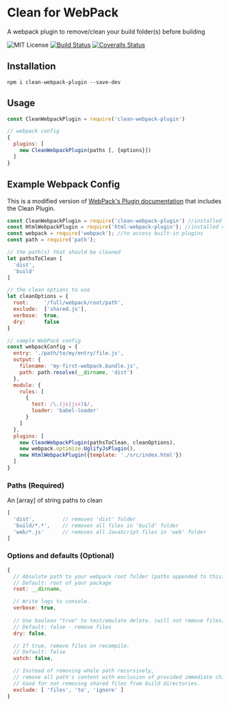 # Clean for WebPack
A webpack plugin to remove/clean your build folder(s) before building

![MIT License](https://camo.githubusercontent.com/d59450139b6d354f15a2252a47b457bb2cc43828/68747470733a2f2f696d672e736869656c64732e696f2f6e706d2f6c2f7365727665726c6573732e737667)
[![Build Status][travis-image]][travis-url]
[![Coveralls Status][coveralls-image]][coveralls-url]

## Installation
```
npm i clean-webpack-plugin --save-dev
```

## Usage
```js
const CleanWebpackPlugin = require('clean-webpack-plugin')

// webpack config
{
  plugins: [
    new CleanWebpackPlugin(paths [, {options}])
  ]
}
```

## Example Webpack Config
This is a modified version of [WebPack's Plugin documentation](https://webpack.js.org/concepts/plugins/) that includes the Clean Plugin.

```js
const CleanWebpackPlugin = require('clean-webpack-plugin') //installed via npm
const HtmlWebpackPlugin = require('html-webpack-plugin'); //installed via npm
const webpack = require('webpack'); //to access built-in plugins
const path = require('path');

// the path(s) that should be cleaned
let pathsToClean [
  'dist',
  'build'
]

// the clean options to use
let cleanOptions = {
  root:     '/full/webpack/root/path',
  exclude:  ['shared.js'],
  verbose:  true,
  dry:      false
}

// sample WebPack config
const webpackConfig = {
  entry: './path/to/my/entry/file.js',
  output: {
    filename: 'my-first-webpack.bundle.js',
    path: path.resolve(__dirname, 'dist')
  },
  module: {
    rules: [
      {
        test: /\.(js|jsx)$/,
        loader: 'babel-loader'
      }
    ]
  },
  plugins: [
    new CleanWebpackPlugin(pathsToClean, cleanOptions),
    new webpack.optimize.UglifyJsPlugin(),
    new HtmlWebpackPlugin({template: './src/index.html'})
  ]
}

```


### Paths (Required)
An [array] of string paths to clean
```js
[
  'dist',         // removes 'dist' folder
  'build/*.*',    // removes all files in 'build' folder
  'web/*.js'      // removes all JavaScript files in 'web' folder
]
```


### Options and defaults (Optional)
```js
{
  // Absolute path to your webpack root folder (paths appended to this)
  // Default: root of your package
  root: __dirname,

  // Write logs to console.
  verbose: true,
  
  // Use boolean "true" to test/emulate delete. (will not remove files).
  // Default: false - remove files
  dry: false,           

  // If true, remove files on recompile. 
  // Default: false
  watch: false,

  // Instead of removing whole path recursively,
  // remove all path's content with exclusion of provided immediate children.
  // Good for not removing shared files from build directories.
  exclude: [ 'files', 'to', 'ignore' ] 
}
```

[travis-url]: https://travis-ci.org/johnagan/clean-webpack-plugin
[travis-image]: https://travis-ci.org/johnagan/clean-webpack-plugin.svg

[coveralls-url]: https://coveralls.io/github/johnagan/clean-webpack-plugin
[coveralls-image]: https://coveralls.io/repos/johnagan/clean-webpack-plugin/badge.svg
